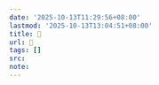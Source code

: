 ```yaml
---
date: '2025-10-13T11:29:56+08:00'
lastmod: '2025-10-13T13:04:51+08:00'
title: 󰣮
url: 󰣮
tags: []
src:
note:
---
```

